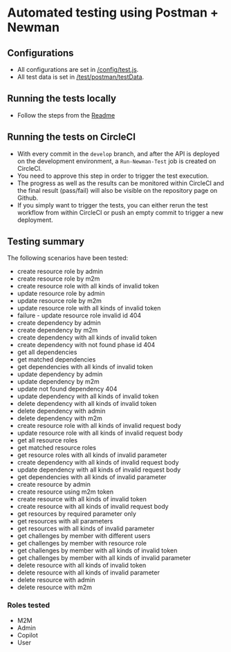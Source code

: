# Automated testing using Postman + Newman
## Configurations

- All configurations are set in [/config/test.js](../../config/test.js).
- All test data is set in [/test/postman/testData](testData/).

## Running the tests locally

- Follow the steps from the [Readme](../../ReadMe.md)

## Running the tests on CircleCI

- With every commit in the `develop` branch, and after the API is deployed on the development environment, a `Run-Newman-Test` job is created on CircleCI.
- You need to approve this step in order to trigger the test execution.
- The progress as well as the results can be monitored within CircleCI and the final result (pass/fail) will also be visible on the repository page on Github.
- If you simply want to trigger the tests, you can either rerun the test workflow from within CircleCI or push an empty commit to trigger a new deployment.
## Testing summary

The following scenarios have been tested:

- create resource role by admin
- create resource role by m2m
- create resource role with all kinds of invalid token
- update resource role by admin
- update resource role by m2m
- update resource role with all kinds of invalid token
- failure - update resource role invalid id 404
- create dependency by admin
- create dependency by m2m
- create dependency with all kinds of invalid token
- create dependency with not found phase id 404
- get all dependencies
- get matched dependencies
- get dependencies with all kinds of invalid token
- update dependency by admin
- update dependency by m2m
- update not found dependency 404
- update dependency with all kinds of invalid token
- delete dependency with all kinds of invalid token
- delete dependency with admin
- delete dependency with m2m
- create resource role with all kinds of invalid request body
- update resource role with all kinds of invalid request body
- get all resource roles
- get matched resource roles
- get resource roles with all kinds of invalid parameter
- create dependency with all kinds of invalid request body
- update dependency with all kinds of invalid request body
- get dependencies with all kinds of invalid parameter
- create resource by admin
- create resource using m2m token
- create resource with all kinds of invalid token
- create resource with all kinds of invalid request body
- get resources by required parameter only
- get resources with all parameters
- get resources with all kinds of invalid parameter
- get challenges by member with different users
- get challenges by member with resource role
- get challenges by member with all kinds of invalid token
- get challenges by member with all kinds of invalid parameter
- delete resource with all kinds of invalid token
- delete resource with all kinds of invalid parameter
- delete resource with admin
- delete resource with m2m

### Roles tested

- M2M
- Admin
- Copilot
- User
